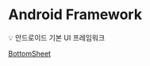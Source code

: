 # Android Framework

<aside>
💡 안드로이드 기본 UI 프레임워크

</aside>

[BottomSheet](Android%20Framework%200c34bf9f5a154404bf84e5f5d1160591/BottomSheet%20b712f8bb13d1488fa29d602fb0f78c09.md)